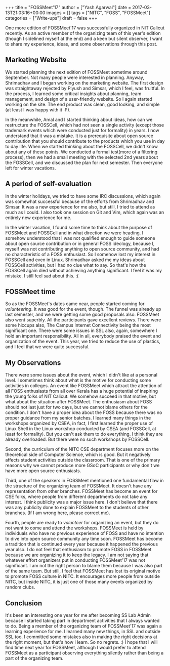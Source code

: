 +++
title = "FOSSMeet'17"
author = ["Yash Agarwal"]
date = 2017-03-13T21:03:16+00:00
images = []
tags = ["NITC", "FOSS", "FOSSMeet"]
categories = ["Write-ups"]
draft = false
+++

One more edition of FOSSMeet'17 was successfully organized in NIT Calicut recently. As an active member of the organizing team of this year's edition (though I sidelined myself at the end) and a keen but silent observer, I want to share my experience, ideas, and some observations through this post.

## Marketing Website
We started planning the next edition of FOSSMeet sometime around September. Not many people were interested in planning. Anyway, Shrimadhav and I began working on the marketing website. The first design was straightaway rejected by Piyush and Simsar, which I feel, was fruitful. In the process, I learned some critical insights about planning, team management, and design of a user-friendly website. So I again started working on the site. The end product was clean, good looking, and simple (at least I was happy with it :P).

In the meanwhile, Amal and I started thinking about ideas, how can we restructure the FOSSCell, which had not seen a single activity (except those trademark events which were conducted just for formality) in years. I now understand that it was a mistake. It is a prerequisite about open source contribution that you should contribute to the products which you use in day to day life. When we started thinking about the FOSSCell, we didn't know about any of these points. We conducted a formal test(more of a filtering process), then we had a small meeting with the selected 2nd years about the FOSSCell, and we discussed the plan for next semester. Then everyone left for winter vacations.

## A period of self-evaluation
In the winter holidays, we tried to have some IRC discussions, which again was somewhat successful because of the efforts from Shrimadhav and Simsar. It was a new experience for me also, but still, I tried to attend as much as I could. I also took one session on Git and Vim, which again was an entirely new experience for me.

In the winter vacation, I found some time to think about the purpose of FOSSMeet and FOSSCell and in what direction we were heading. I somehow understood that I was not qualified enough to guide someone about open source contribution or in general FOSS ideology, because I, myself was not contributing anything to open source community, and had no characteristic of a FOSS enthusiast. So I somehow lost my interest in FOSSCell and even in Linux. Shrimadhav asked me my ideas about FOSSCell activities, but I had no clue what to say. So that's how the FOSSCell again died without achieving anything significant. I feel it was my mistake. I still feel sad about this. :(

## FOSSMeet time
So as the FOSSMeet's dates came near, people started coming for *volunteering*. It was good for the event, though. The funnel was already up last semester, and we were getting some good proposals also. FOSSMeet also went superbly. All the participants gave excellent reviews. There were some hiccups also, The Campus Internet Connectivity being the most significant one. There were some issues in SSL also, again, somewhere I hold an important responsibility. All in all, everybody praised the event and organization of the event. This year, we tried to reduce the use of plastics, and I feel that we were quite successful.

## My Observations
There were some issues about the event, which I didn't like at a personal level. I sometimes think about what is the motive for conducting some activities in colleges. An event like FOSSMeet which attract the attention of all FOSS enthusiasts from all over Kerala has a huge potential of inspiring the young folks of NIT Calicut. We somehow succeed in that motive, but what about the situation after FOSSMeet. The enthusiasm about FOSS should not last just for two days, but we cannot blame others for the condition. I don't have a proper idea about the FOSS because there was no proper guidance from my senior batches. I learned many things in the workshops organized by CSEA, in fact, I first learned the proper use of Linux Shell in the Linux workshop conducted by CSEA (and FOSSCell, at least for formality). But you can't ask them to do everything. I think they are already overloaded. But there were no such workshops by FOSSCell.

Second, the curriculum of the NITC CSE department focuses more on the theoretical side of Computer Science, which is good. But it negatively affects student activities outside the classroom. That is one of the primary reasons why we cannot produce more GSoC participants or why don't we have more open source enthusiasts.

Third, one of the speakers in FOSSMeet mentioned one fundamental flaw in the structure of the organizing team of FOSSMeet. It doesn't have any representation from other branches. FOSSMeet has become an event for CSE folks, where people from different departments do not take any interest. I think publicity was a major issue here. I don't believe that there was any publicity done to explain FOSSMeet to the students of other branches. (If I am wrong here, please correct me).

Fourth, people are ready to *volunteer* for organizing an event, but they do not want to come and attend the workshops. FOSSMeet is held by individuals who have no previous experience of FOSS and have no intention to dive into open source community any time soon. FOSSMeet has become a tradition that is continued every year because it happened the previous year also. I do not feel that enthusiasm to promote FOSS in FOSSMeet because we are organizing it to keep the legacy. I am not saying that whatever effort organizers put in conducting FOSSMeet'17 was not significant. I am not the right person to blame them because I was also part of the same team. But still, I feel that FOSSMeet has lost its original motive to promote FOSS culture in NITC. It encourages more people from outside NITC, but inside NITC, it is just one of those many events organized by random clubs.

## Conclusion
It's been an interesting one year for me after becoming SS Lab Admin because I started taking part in department activities that I always wanted to do. Being a member of the organizing team of FOSSMeet'17 was again a learning experience for me. I learned many new things, in SSL and outside SSL too. I committed some mistakes also in making the right decisions at the right moment, but that's how I learn. So no regrets. :) I hope that I will find time next year for FOSSMeet, although I would prefer to attend FOSSMeet as a participant observing everything silently rather than being a part of the organizing team.
